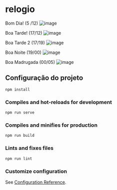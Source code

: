 # relogio

Bom Dia! (5 /12) ![image](https://user-images.githubusercontent.com/80857935/119238680-dfe38480-bb11-11eb-989a-81ed53c97fa2.png)

Boa Tarde! (17/12) ![image](https://user-images.githubusercontent.com/80857935/119238804-db6b9b80-bb12-11eb-9aa4-5193fec4a8e5.png)

Boa Tarde 2 (17/19) ![image](https://user-images.githubusercontent.com/80857935/119235647-8b380d80-bb01-11eb-8662-7d36f2ef77c9.png)

Boa Noite (19/00) ![image](https://user-images.githubusercontent.com/80857935/119238746-757f1400-bb12-11eb-9373-cf0b66cc71f7.png)

Boa Madrugada (00/05) ![image](https://user-images.githubusercontent.com/80857935/119235772-1dd8ac80-bb02-11eb-9cc8-eb586217267e.png)

## Configuração do projeto

```
npm install
```

### Compiles and hot-reloads for development

```
npm run serve
```

### Compiles and minifies for production

```
npm run build
```

### Lints and fixes files

```
npm run lint
```

### Customize configuration

See [Configuration Reference](https://cli.vuejs.org/config/).
